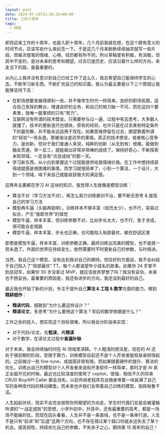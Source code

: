 ```yaml
---
layout: post
date: 2024-07-29T23:56:33+08:00
title: 工作十周年
tags: 
  - 随笔
---
```


即将迎来工作的十周年，也是入职十周年。几个月前我就在想，在这个颇有意义的时间节点，应该写些什么来纪念一下。于是这几个月来断断续续抽空就写一些片段，而每次提笔的情绪、心境、经历都有所不同，所以草稿里有积极，有消极，但其中不变的，是对未来的思考和期望。过去已是历史，应该沿着什么样的方向，来走当下的路，是最重要的。

从内心上我并没有意识到自己已经工作了这么久，我总希望自己能保持学生的心态，不断学习新东西，不断扩充自己的知识面。我认为最主要是以下三个原因让我能够坚持下去：

- 在职场想要发展得顺利一些，并不像学生时代一样简单。良好的职场氛围，适合自己发挥的舞台，增速良好的业务，和自己的努力缺一不可。而在这四个要素里，我唯一能掌控的只有“努力”。
- 互联网没有所谓的技术壁垒。只需要参与过一遍，过程中有去思考，大多数人就懂了。技术的更新迭代也很快，原有的经验，也许只是在过去某些特定条件下的最优解，并不能永远适用于现在。如果思维停留在过去，期望靠着所谓的“经验”一劳永逸，那被淘汰是迟早的事情。真正的技术壁垒，或者核心竞争力，是创新。但对于我们普通人来说，纯粹的创新（从无到有）很难。能做到融会贯通，举一反三，就能做出非常非常棒的成绩了。保持好奇心，不断探索未知领域，一定会有“点连成线”的那一天。
- 学习新东西，从小白到掌握这个过程能提供给我情绪价值。在工作中想持续获得成就感是很困难的事情，而学习就很简单了，小到一个算法，一个设计，大到一个领域，啃下来自己就能收获极大的满足感。

这两年主要都在学习 AI 这块的知识，我觉得人生就像是模型训练：

- 算法不对（学习方法不对），再怎么努力训练都训不出，要不断去思考 & 提高自己的学习方法
- 模型再牛逼（头脑再聪明），训练样本不够丰富（经历太少），也不行，容易过拟合，产生“我即世界”的错觉
- 模型牛逼，样本丰富，但训练参数不对，比如步长太大，也不行，急于求成，很可能会走错路
- 模型牛逼，样本丰富，步长也正确，也可能陷入局部最优，躺在舒适区里

即使是模型牛逼，样本丰富，训练参数正确，最终训练出完美的模型，也不是就一劳永逸了。外面的世界在持续变化，依然需要时不时更新自己的参数，与时俱进。

当然，我自己这个模型，没有达到我对自己的期待。但往好的方面说，我不会纠结于自己陷入了“局部最优” TT。每个人都渴望年少成名的故事。如果你 24 岁拿不到总冠军，如果你 30 岁没拿过 MVP，就应该放弃梦想了吗？我没有妥协，未来也不想妥协。最重要的原因是，我还有进步的方向，我还没到最好的自己。

最近我也开始了新的计划，专注于提升自己**算法 & 工程 & 数学**方面的能力。做到**精耕细作**：

- **精读代码**，细致到“为什么要这样设计？”
- **精读论文**，多思考“为什么要用这个算法？背后的数学依据是什么？”

工作之余的投入，想实现这个目标很难，所以我会分阶段来实现：

- 对于代码/论文，先**粗读**，再**精读**
- 对于数学，在读论文过程中**查漏补缺**

对于未来，我会持续抽时间在 AI 领域里深耕。个人粗浅的想法是，现在的 AI 还处于很初期的阶段，受限于算力，训练模型目前还不是个人开发者能轻易承担得起的。之前做过一些 fine-tune，成就感非常有限。而如果随着硬件的提升、算法的优化，训练出自己的模型对个人开发者来说和开发软件一样简单，那时才是 AI 真正全面开花的时候。最近也比较深度的使用了 copilot，很强，相信不久的将来 CRUD Boy/API Caller 都会消失。以前传闻老程序员会随身带着一块装满了自己写的各种库代码的移动硬盘，而未来也许我们会带着自己训练的模型，指挥帕鲁干活。

人生起起伏伏，现实不会完全按照你所期望的方向走。学生时代我们总是会被灌输所谓的“一战定成败”的思想，小学升初中，升高中，还有最重要的高考，都是一场场不能输的仗。而现在回头看看，人生并不是一条直线，也不是一条单行道。人生不是只有“前进”和“后退”这两个方向，也不存在错过某个路口你就永远失去了某个机会。提高韧性，持续优化自己的参数，不失赤子之心，期待第 15 周年的自己！